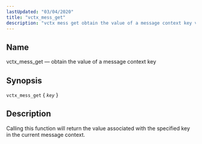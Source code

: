 ```yaml
---
lastUpdated: "03/04/2020"
title: "vctx_mess_get"
description: "vctx mess get obtain the value of a message context key vctx mess get key Calling this function will return the value associated with the specified key in the current message context..."
---
```


<a name="sieve.ref.vctx_mess_get"></a> 
## Name

vctx_mess_get — obtain the value of a message context key

## Synopsis

`vctx_mess_get` { *`key`* }

<a name="idp31395136"></a> 
## Description

Calling this function will return the value associated with the specified key in the current message context.